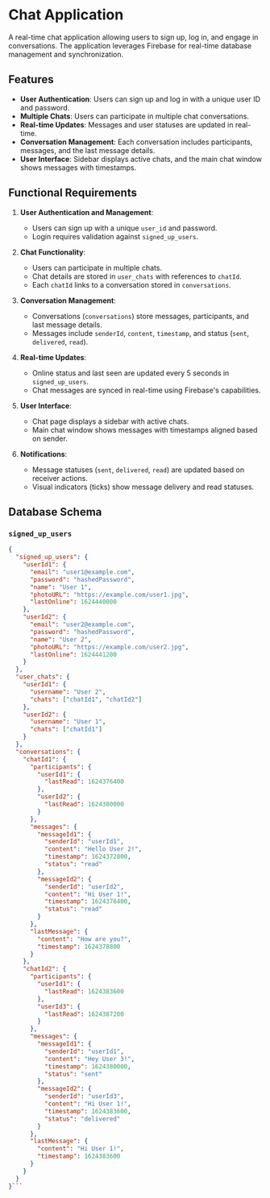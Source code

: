 # Chat Application

A real-time chat application allowing users to sign up, log in, and engage in conversations. The application leverages Firebase for real-time database management and synchronization.

## Features

- **User Authentication**: Users can sign up and log in with a unique user ID and password.
- **Multiple Chats**: Users can participate in multiple chat conversations.
- **Real-time Updates**: Messages and user statuses are updated in real-time.
- **Conversation Management**: Each conversation includes participants, messages, and the last message details.
- **User Interface**: Sidebar displays active chats, and the main chat window shows messages with timestamps.

## Functional Requirements

1. **User Authentication and Management**:
    - Users can sign up with a unique `user_id` and password.
    - Login requires validation against `signed_up_users`.

2. **Chat Functionality**:
    - Users can participate in multiple chats.
    - Chat details are stored in `user_chats` with references to `chatId`.
    - Each `chatId` links to a conversation stored in `conversations`.

3. **Conversation Management**:
    - Conversations (`conversations`) store messages, participants, and last message details.
    - Messages include `senderId`, `content`, `timestamp`, and status (`sent`, `delivered`, `read`).

4. **Real-time Updates**:
    - Online status and last seen are updated every 5 seconds in `signed_up_users`.
    - Chat messages are synced in real-time using Firebase's capabilities.

5. **User Interface**:
    - Chat page displays a sidebar with active chats.
    - Main chat window shows messages with timestamps aligned based on sender.

6. **Notifications**:
    - Message statuses (`sent`, `delivered`, `read`) are updated based on receiver actions.
    - Visual indicators (ticks) show message delivery and read statuses.

## Database Schema

### `signed_up_users`
```json
{
  "signed_up_users": {
    "userId1": {
      "email": "user1@example.com",
      "password": "hashedPassword",
      "name": "User 1",
      "photoURL": "https://example.com/user1.jpg",
      "lastOnline": 1624440000
    },
    "userId2": {
      "email": "user2@example.com",
      "password": "hashedPassword",
      "name": "User 2",
      "photoURL": "https://example.com/user2.jpg",
      "lastOnline": 1624441200
    }
  },
  "user_chats": {
    "userId1": {
      "username": "User 2",
      "chats": ["chatId1", "chatId2"]
    },
    "userId2": {
      "username": "User 1",
      "chats": ["chatId1"]
    }
  },
  "conversations": {
    "chatId1": {
      "participants": {
        "userId1": {
          "lastRead": 1624376400
        },
        "userId2": {
          "lastRead": 1624380000
        }
      },
      "messages": {
        "messageId1": {
          "senderId": "userId1",
          "content": "Hello User 2!",
          "timestamp": 1624372800,
          "status": "read"
        },
        "messageId2": {
          "senderId": "userId2",
          "content": "Hi User 1!",
          "timestamp": 1624376400,
          "status": "read"
        }
      },
      "lastMessage": {
        "content": "How are you?",
        "timestamp": 1624378800
      }
    },
    "chatId2": {
      "participants": {
        "userId1": {
          "lastRead": 1624383600
        },
        "userId3": {
          "lastRead": 1624387200
        }
      },
      "messages": {
        "messageId1": {
          "senderId": "userId1",
          "content": "Hey User 3!",
          "timestamp": 1624380000,
          "status": "sent"
        },
        "messageId2": {
          "senderId": "userId3",
          "content": "Hi User 1!",
          "timestamp": 1624383600,
          "status": "delivered"
        }
      },
      "lastMessage": {
        "content": "Hi User 1!",
        "timestamp": 1624383600
      }
    }
  }
}```
